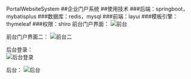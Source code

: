 PortalWebsiteSystem
##企业门户系统
##使用技术
###后端：springboot，mybatisplus
###数据库：redis，mysql
###前端：layui
###模板引擎：thymeleaf
###权限：shiro
前台门户界面：
![前台](http://wql.luoqin.ltd/wp-content/uploads/2021/04/前台.png)  
  
前台门户界面二：
![前台二](http://wql.luoqin.ltd/wp-content/uploads/2021/04/前台1.png)  

后台登录：  
![后台登录](http://wql.luoqin.ltd/wp-content/uploads/2021/04/后台登录.png)  

后台：
![后台](http://wql.luoqin.ltd/wp-content/uploads/2021/04/后台.png)  

